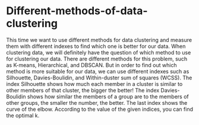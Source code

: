 # Different-methods-of-data-clustering
This time we want to use different methods for data clustering and measure them with different indexes to find which one is better for our data. 
When clustering data, we will definitely have the question of which method to use for clustering our data. There are different methods for this problem, such as K-means, Hierarchical, and DBSCAN.
But in order to find out which method is more suitable for our data, we can use different indexes such as Silhouette, Davies-Boulidin, and Within-duster sum of squares (WCSS).
The index Silhouette shows how much each member in a cluster is similar to other members of that cluster, the bigger the better!
The index Davies-Boulidin shows how similar the members of a group are to the members of other groups, the smaller the number, the better.
The last index shows the curve of the elbow.
According to the value of the given indices, you can find the optimal k.
